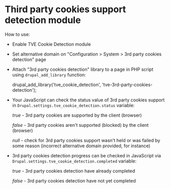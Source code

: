 Third party cookies support detection module
=========
How to use:
- Enable TVE Cookie Detection module
- Set alternative domain on
"Configuration > System > 3rd party cookies detection" page
- Attach "3rd party cookies detection" library to a page in PHP script using
```drupal_add_library``` function:
	
	drupal_add_library('tve_cookie_detection', 'tve-3rd-party-cookies-detection');

- Your JavaScript can check the status value of 3rd party cookies support in
```Drupal.settings.tve_cookie_detection.status``` variable:

    *true* - 3rd party cookies are supported by the client (browser)
    
    *false* - 3rd party cookies aren't supported (blocked) by the client
    (browser)
    
    *null* - check for 3rd party cookies support wasn't held or was failed by
    some reason (incorrect alternative domain provided, for instance)

- 3rd party cookies detection progress can be checked in JavaScript via
```Drupal.settings.tve_cookie_detection.completed``` variable:

    *true* - 3rd party cookies detection have already completed

    *false* - 3rd party cookies detection have not yet completed
